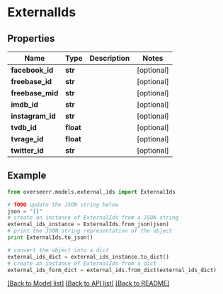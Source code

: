 # ExternalIds


## Properties

Name | Type | Description | Notes
------------ | ------------- | ------------- | -------------
**facebook_id** | **str** |  | [optional] 
**freebase_id** | **str** |  | [optional] 
**freebase_mid** | **str** |  | [optional] 
**imdb_id** | **str** |  | [optional] 
**instagram_id** | **str** |  | [optional] 
**tvdb_id** | **float** |  | [optional] 
**tvrage_id** | **float** |  | [optional] 
**twitter_id** | **str** |  | [optional] 

## Example

```python
from overseerr.models.external_ids import ExternalIds

# TODO update the JSON string below
json = "{}"
# create an instance of ExternalIds from a JSON string
external_ids_instance = ExternalIds.from_json(json)
# print the JSON string representation of the object
print ExternalIds.to_json()

# convert the object into a dict
external_ids_dict = external_ids_instance.to_dict()
# create an instance of ExternalIds from a dict
external_ids_form_dict = external_ids.from_dict(external_ids_dict)
```
[[Back to Model list]](../README.md#documentation-for-models) [[Back to API list]](../README.md#documentation-for-api-endpoints) [[Back to README]](../README.md)


